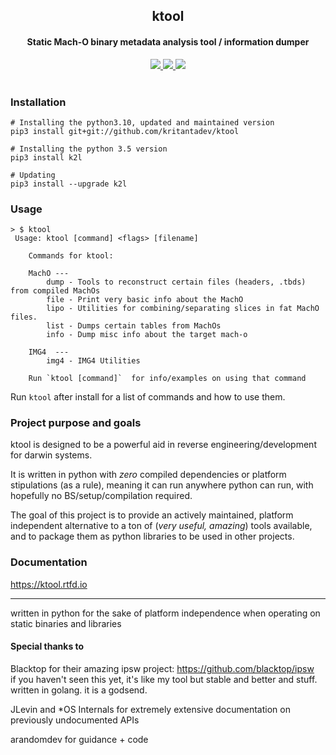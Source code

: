 <h2 align="center">
  ktool
</h2>
<h4 align="center">
Static Mach-O binary metadata analysis tool / information dumper
</h4>
<p align="center">
  <a href="https://github.com/kritantadev/ktool/actions/workflows/tests.yml">
    <image src="https://github.com/kritantadev/ktool/actions/workflows/tests.yml/badge.svg">
  </a>
  <a href="https://ktool.rtfd.io">
    <image src="https://readthedocs.org/projects/ktool/badge/?version=latest">
  </a>
  <a href="https://pypi.org/project/k2l/">
    <image src="https://pypip.in/v/k2l/badge.svg">
  </a>
    <br>
    <br>
</p>

### Installation

```shell
# Installing the python3.10, updated and maintained version
pip3 install git+git://github.com/kritantadev/ktool

# Installing the python 3.5 version
pip3 install k2l

# Updating
pip3 install --upgrade k2l
```

### Usage 

```
> $ ktool
 Usage: ktool [command] <flags> [filename]

    Commands for ktool:

    MachO ---
        dump - Tools to reconstruct certain files (headers, .tbds) from compiled MachOs
        file - Print very basic info about the MachO
        lipo - Utilities for combining/separating slices in fat MachO files.
        list - Dumps certain tables from MachOs
        info - Dump misc info about the target mach-o

    IMG4  ---
        img4 - IMG4 Utilities

    Run `ktool [command]`  for info/examples on using that command
```


Run `ktool` after install for a list of commands and how to use them.

### Project purpose and goals

ktool is designed to be a powerful aid in reverse engineering/development for darwin systems.

It is written in python with *zero* compiled dependencies or platform stipulations (as a rule), meaning it can run anywhere python can run, with hopefully no BS/setup/compilation required.

The goal of this project is to provide an actively maintained, platform independent alternative to a ton of (*very useful, amazing*) tools available, and to package them as python libraries to be used in other projects.

### Documentation

https://ktool.rtfd.io

---

written in python for the sake of platform independence when operating on static binaries and libraries

#### Special thanks to

Blacktop for their amazing ipsw project: https://github.com/blacktop/ipsw  
if you haven't seen this yet, it's like my tool but stable and better and stuff. written in golang. it is a godsend.

JLevin and *OS Internals for extremely extensive documentation on previously undocumented APIs 

arandomdev for guidance + code
